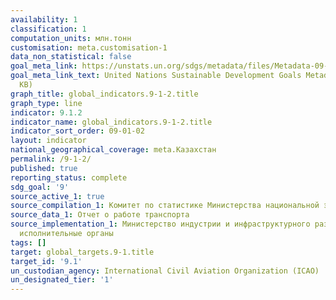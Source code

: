```yaml
---
availability: 1
classification: 1
computation_units: млн.тонн
customisation: meta.customisation-1
data_non_statistical: false
goal_meta_link: https://unstats.un.org/sdgs/metadata/files/Metadata-09-01-02.pdf
goal_meta_link_text: United Nations Sustainable Development Goals Metadata (PDF 375
  KB)
graph_title: global_indicators.9-1-2.title
graph_type: line
indicator: 9.1.2
indicator_name: global_indicators.9-1-2.title
indicator_sort_order: 09-01-02
layout: indicator
national_geographical_coverage: meta.Казахстан
permalink: /9-1-2/
published: true
reporting_status: complete
sdg_goal: '9'
source_active_1: true
source_compilation_1: Комитет по статистике Министерства национальной экономики РК
source_data_1: Отчет о работе транспорта
source_implementation_1: Министерство индустрии и инфраструктурного развития РК, Местные
  исполнительные органы
tags: []
target: global_targets.9-1.title
target_id: '9.1'
un_custodian_agency: International Civil Aviation Organization (ICAO)
un_designated_tier: '1'
---
```

